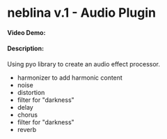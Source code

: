 # neblina v.1 - Audio Plugin
#### Video Demo:  <URL HERE>
#### Description:
Using pyo library to create an audio effect processor.

- harmonizer to add harmonic content
- noise
- distortion
- filter for "darkness"
- delay
- chorus
- filter for "darkness"
- reverb
